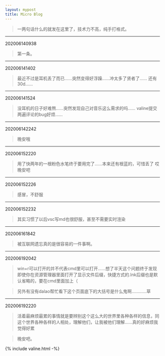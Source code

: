 ```yaml
---
layout: mypost
title: Micro Blog
---
```


> 一两句话什么的就发在这里了，技术力不高，纯手打格式。

---
202006140938

> 第一条。

---

202006141402

> 最近不过是耳机丢了而已……突然变得好浮躁……冲太多了贤者了……
> 还有30d……

---

202006141524

> 没耳机的日子好难熬……突然发现自己对音乐这么需求的吗……
> valine提交两遍评论的bug好烦……

---

202006142242

> 晚安哦

---

202006152220

> 用了快两年的一根粉色水笔终于要用完了……本来还有根蓝的，可惜丢了
> 哎
> 晚安吧

---

202006152226

> 感冒，不舒服

---

202006152232

> 其实习惯了以后vsc写md也很舒服，甚至不需要实时渲染

---

202006161842

> 被互联网遗忘真的是很容易的一件事啊。

---

202006192042

> win+r可以打开的并不代表cmd里可以打开……想了半天这个问题终于发现即使你在资源管理器里面打开了显示文件后缀，快捷方式的.lnk后缀也是默认省略的，要在cmd里面加上（

> 另外有没有dalao帮忙看下这个页面底下的大括号是什么鬼啊…………草

---

202006192220

> 活着最麻烦最累的事情就是要辨别这个这么大的世界里各种各样的信息，同这个世界各种各样的人相处，理解他们，让我被他们理解……真的好麻烦我觉得好累

> 晚安吧。


{% include valine.html -%}